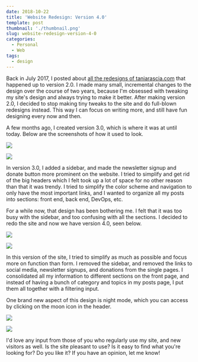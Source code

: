 ```yaml
---
date: 2018-10-22
title: 'Website Redesign: Version 4.0'
template: post
thumbnail: './thumbnail.png'
slug: website-redesign-version-4-0
categories:
  - Personal
  - Web
tags:
  - design
---
```


Back in July 2017, I posted about [all the redesigns of taniarascia.com](https://www.taniarascia.com/version-2-0-website-redesign-863-commits-later/) that happened up to version 2.0. I made many small, incremental changes to the design over the course of two years, because I'm obsessed with tweaking my site's design and always trying to make it better. After making version 2.0, I decided to stop making tiny tweaks to the site and do full-blown redesigns instead. This way I can focus on writing more, and still have fun designing every now and then.

A few months ago, I created version 3.0, which is where it was at until today. Below are the screenshots of how it used to look.

![](../../images/Screen-Shot-2018-10-12-at-6.19.22-PM-1024x655.png)

![](../../images/Screen-Shot-2018-10-21-at-2.37.16-PM-1024x655.png)

In version 3.0, I added a sidebar, and made the newsletter signup and donate button more prominent on the website. I tried to simplify and get rid of the big headers which I felt took up a lot of space for no other reason than that it was trendy. I tried to simplify the color scheme and navigation to only have the most important links, and I wanted to organize all my posts into sections: front end, back end, DevOps, etc.

For a while now, that design has been bothering me. I felt that it was too busy with the sidebar, and too confusing with all the sections. I decided to redo the site and now we have version 4.0, seen below.

![](../../images/Screen-Shot-2018-10-21-at-10.44.14-PM-1024x655.png)

![](../../images/Screen-Shot-2018-10-21-at-10.44.20-PM-1024x655.png)

In this version of the site, I tried to simplify as much as possible and focus more on function than form. I removed the sidebar, and removed the links to social media, newsletter signups, and donations from the single pages. I consolidated all my information to different sections on the front page, and instead of having a bunch of category and topics in my posts page, I put them all together with a filtering input.

One brand new aspect of this design is night mode, which you can access by clicking on the moon icon in the header.

![](../../images/Screen-Shot-2018-10-21-at-10.55.49-PM-1024x655.png)

![](../../images/Screen-Shot-2018-10-21-at-10.55.52-PM-1024x655.png)

I'd love any input from those of you who regularly use my site, and new visitors as well. Is the site pleasant to use? Is it easy to find what you're looking for? Do you like it? If you have an opinion, let me know!
